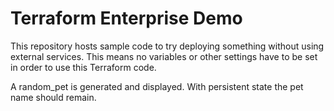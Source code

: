# Terraform Enterprise Demo

This repository hosts sample code to try deploying something without using external services. This means no variables or other settings have to be set in order to use this Terraform code.

A random_pet is generated and displayed. With persistent state the pet name should remain.
